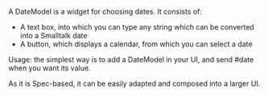 A DateModel is a widget for choosing dates. It consists of:
- A text box, into which you can type any string which can be converted into a Smalltalk date
- A button, which displays a calendar, from which you can select a date

Usage: the simplest way is to add a DateModel in your UI, and send #date when you want its value.

As it is Spec-based, it can be easily adapted and composed into a larger UI.